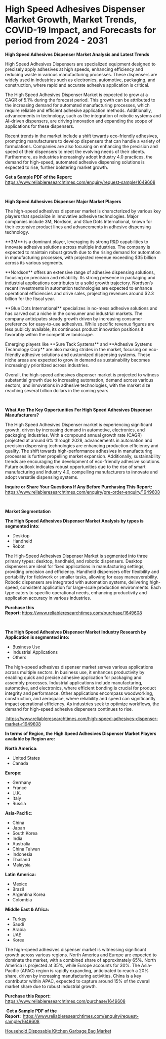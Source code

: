 <p><h1>High Speed Adhesives Dispenser Market Growth, Market Trends, COVID-19 Impact, and Forecasts for period from 2024 - 2031</h1></p><p><strong>High Speed Adhesives Dispenser Market Analysis and Latest Trends</strong></p>
<p><p>High Speed Adhesives Dispensers are specialized equipment designed to precisely apply adhesives at high speeds, enhancing efficiency and reducing waste in various manufacturing processes. These dispensers are widely used in industries such as electronics, automotive, packaging, and construction, where rapid and accurate adhesive application is critical. </p><p>The High Speed Adhesives Dispenser Market is expected to grow at a CAGR of 5.1% during the forecast period. This growth can be attributed to the increasing demand for automated manufacturing processes, which require reliable and efficient adhesive application methods. Additionally, advancements in technology, such as the integration of robotic systems and AI-driven dispensers, are driving innovation and expanding the scope of applications for these dispensers.</p><p>Recent trends in the market include a shift towards eco-friendly adhesives, prompting manufacturers to develop dispensers that can handle a variety of formulations. Companies are also focusing on enhancing the precision and speed of their dispensers to meet the evolving needs of their clients. Furthermore, as industries increasingly adopt Industry 4.0 practices, the demand for high-speed, automated adhesive dispensing solutions is expected to rise, further bolstering market growth.</p></p>
<p><strong>Get a Sample PDF of the Report:&nbsp;</strong> <a href="https://www.reliableresearchtimes.com/enquiry/request-sample/1649608?utm_campaign=1558&utm_medium=2&utm_source=Github&utm_content=ia&utm_term=29122024&utm_id=high-speed-adhesives-dispenser">https://www.reliableresearchtimes.com/enquiry/request-sample/1649608</a></p>
<p>&nbsp;</p>
<p><strong>High Speed Adhesives Dispenser Major Market Players</strong></p>
<p><p>The high-speed adhesives dispenser market is characterized by various key players that specialize in innovative adhesive technologies. Major companies include 3M, Nordson, and Glue Dots International, known for their extensive product lines and advancements in adhesive dispensing technology.</p><p>**3M** is a dominant player, leveraging its strong R&D capabilities to innovate adhesive solutions across multiple industries. The company is expected to maintain robust growth due to the rising demand for automation in manufacturing processes, with projected revenue exceeding $35 billion across its various segments.</p><p>**Nordson** offers an extensive range of adhesive dispensing solutions, focusing on precision and reliability. Its strong presence in packaging and industrial applications contributes to a solid growth trajectory. Nordson’s recent investments in automation technologies are expected to enhance operational efficiencies and drive sales, projecting revenues around $2.3 billion for the fiscal year.</p><p>**Glue Dots International** specializes in no-mess adhesive solutions and has carved out a niche in the consumer and industrial markets. The company anticipates steady growth driven by increasing consumer preference for easy-to-use adhesives. While specific revenue figures are less publicly available, its continuous product innovation positions it favorably within the competitive landscape.</p><p>Emerging players like **Sure Tack Systems** and **Adhesive Systems Technology Corp** are also making strides in the market, focusing on eco-friendly adhesive solutions and customized dispensing systems. These niche areas are expected to grow in demand as sustainability becomes increasingly prioritized across industries.</p><p>Overall, the high-speed adhesives dispenser market is projected to witness substantial growth due to increasing automation, demand across various sectors, and innovations in adhesive technologies, with the market size reaching several billion dollars in the coming years.</p></p>
<p>&nbsp;</p>
<p><strong>What Are The Key Opportunities For High Speed Adhesives Dispenser Manufacturers?</strong></p>
<p><p>The High Speed Adhesives Dispenser market is experiencing significant growth, driven by increasing demand in automotive, electronics, and packaging industries. With a compound annual growth rate (CAGR) projected at around 6% through 2028, advancements in automation and precision dispensing technologies are enhancing production efficiency and quality. The shift towards high-performance adhesives in manufacturing processes is further propelling market expansion. Additionally, sustainability trends are encouraging the development of eco-friendly adhesive solutions. Future outlook indicates robust opportunities due to the rise of smart manufacturing and Industry 4.0, compelling manufacturers to innovate and adopt versatile dispensing systems.</p></p>
<p><strong>Inquire or Share Your Questions If Any Before Purchasing This Report:</strong> <a href="https://www.reliableresearchtimes.com/enquiry/pre-order-enquiry/1649608?utm_campaign=1558&utm_medium=2&utm_source=Github&utm_content=ia&utm_term=29122024&utm_id=high-speed-adhesives-dispenser">https://www.reliableresearchtimes.com/enquiry/pre-order-enquiry/1649608</a></p>
<p>&nbsp;</p>
<p><strong>Market Segmentation</strong></p>
<p><strong>The High Speed Adhesives Dispenser Market Analysis by types is segmented into:</strong></p>
<p><ul><li>Desktop</li><li>Handheld</li><li>Robot</li></ul></p>
<p><p>The High-Speed Adhesives Dispenser Market is segmented into three primary types: desktop, handheld, and robotic dispensers. Desktop dispensers are ideal for fixed applications in manufacturing settings, providing precision and efficiency. Handheld dispensers offer flexibility and portability for fieldwork or smaller tasks, allowing for easy maneuverability. Robotic dispensers are integrated with automation systems, delivering high-speed, consistent application for large-scale production environments. Each type caters to specific operational needs, enhancing productivity and application accuracy in various industries.</p></p>
<p><strong>Purchase this Report:&nbsp;</strong><a href="https://www.reliableresearchtimes.com/purchase/1649608?utm_campaign=1558&utm_medium=2&utm_source=Github&utm_content=ia&utm_term=29122024&utm_id=high-speed-adhesives-dispenser">https://www.reliableresearchtimes.com/purchase/1649608</a></p>
<p>&nbsp;</p>
<p><strong>The High Speed Adhesives Dispenser Market Industry Research by Application is segmented into:</strong></p>
<p><ul><li>Business Use</li><li>Industrial Applications</li><li>Others</li></ul></p>
<p><p>The high-speed adhesives dispenser market serves various applications across multiple sectors. In business use, it enhances productivity by enabling quick and precise adhesive application for packaging and assembly processes. Industrial applications include manufacturing, automotive, and electronics, where efficient bonding is crucial for product integrity and performance. Other applications encompass woodworking, construction, and aerospace, where reliability and speed can significantly impact operational efficiency. As industries seek to optimize workflows, the demand for high-speed adhesive dispensers continues to rise.</p></p>
<p><a href="https://www.reliableresearchtimes.com/high-speed-adhesives-dispenser-market-r1649608?utm_campaign=1558&utm_medium=2&utm_source=Github&utm_content=ia&utm_term=29122024&utm_id=high-speed-adhesives-dispenser">&nbsp;https://www.reliableresearchtimes.com/high-speed-adhesives-dispenser-market-r1649608</a></p>
<p><strong>In terms of Region, the High Speed Adhesives Dispenser Market Players available by Region are:</strong></p>
<p>
    <p> <strong> North America: </strong>
        <ul>
            <li>United States</li>
            <li>Canada</li>
        </ul>
        </p> 
    <p> <strong> Europe: </strong>
        <ul>
            <li>Germany</li>
            <li>France</li>
            <li>U.K.</li>
            <li>Italy</li>
            <li>Russia</li>
        </ul>
        </p> 
    <p> <strong> Asia-Pacific: </strong>
        <ul>
            <li>China</li>
            <li>Japan</li>
            <li>South Korea</li>
            <li>India</li>
            <li>Australia</li>
            <li>China Taiwan</li>
            <li>Indonesia</li>
            <li>Thailand</li>
            <li>Malaysia</li>
        </ul>
        </p> 
    <p> <strong> Latin America: </strong>
        <ul>
            <li>Mexico</li>
            <li>Brazil</li>
            <li>Argentina Korea</li>
            <li>Colombia</li>
        </ul>
        </p> 
    <p> <strong> Middle East & Africa: </strong>
        <ul>
            <li>Turkey</li>
            <li>Saudi</li>
            <li>Arabia</li>
            <li>UAE</li>
            <li>Korea</li>
        </ul>
    </p>
    </p>
<p><p>The high-speed adhesives dispenser market is witnessing significant growth across various regions. North America and Europe are expected to dominate the market, with a combined share of approximately 65%. North America is projected at 35%, while Europe accounts for 30%. The Asia-Pacific (APAC) region is rapidly expanding, anticipated to reach a 20% share, driven by increasing manufacturing activities. China is a key contributor within APAC, expected to capture around 15% of the overall market share due to robust industrial growth.</p></p>
<p><strong>Purchase this Report: </strong><a href="https://www.reliableresearchtimes.com/purchase/1649608?utm_campaign=1558&utm_medium=2&utm_source=Github&utm_content=ia&utm_term=29122024&utm_id=high-speed-adhesives-dispenser">https://www.reliableresearchtimes.com/purchase/1649608</a></p>
<p>&nbsp;<strong>Get a Sample PDF of the Report:&nbsp;&nbsp;</strong><a href="https://www.reliableresearchtimes.com/enquiry/request-sample/1649608?utm_campaign=1558&utm_medium=2&utm_source=Github&utm_content=ia&utm_term=29122024&utm_id=high-speed-adhesives-dispenser">https://www.reliableresearchtimes.com/enquiry/request-sample/1649608</a></p>
<p><strong></strong></p>
<p><p><a href="https://github.com/willjis/Market-Research-Report-List-1/blob/main/household-disposable-kitchen-garbage-bag-market.md?utm_campaign=1558&utm_medium=2&utm_source=Github&utm_content=ia&utm_term=29122024&utm_id=high-speed-adhesives-dispenser">Household Disposable Kitchen Garbage Bag Market</a></p></p>